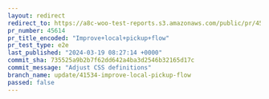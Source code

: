 ```yaml
---
layout: redirect
redirect_to: https://a8c-woo-test-reports.s3.amazonaws.com/public/pr/45614/e2e/index.html
pr_number: 45614
pr_title_encoded: "Improve+local+pickup+flow"
pr_test_type: e2e
last_published: "2024-03-19 08:27:14 +0000"
commit_sha: 735525a9b2b7f62dd642a4ba3d2546b32165d17c
commit_message: "Adjust CSS definitions"
branch_name: update/41534-improve-local-pickup-flow
passed: false
---
```

